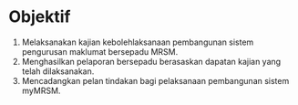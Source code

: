 # Objektif

1. Melaksanakan kajian kebolehlaksanaan pembangunan sistem pengurusan maklumat bersepadu MRSM.
2. Menghasilkan pelaporan bersepadu berasaskan dapatan kajian yang telah dilaksanakan.
3. Mencadangkan pelan tindakan bagi pelaksanaan pembangunan sistem myMRSM.
